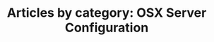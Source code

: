 ---
layout: blog_by_category
title: 'Articles by category: OSX Server Configuration'
category: osx-server-configuration
permalink: "/blog/category/osx-server-configuration/"
image: /img/bg/gallery_hero_1.jpg
tagline: "<br>Our Blog"
---
